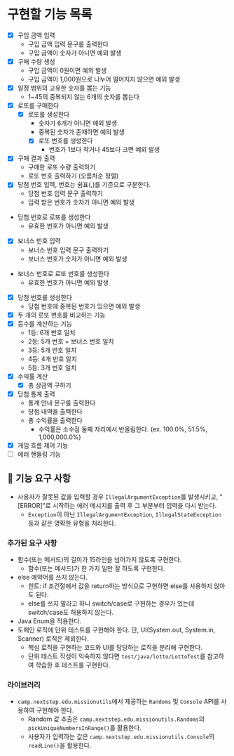 # 구현할 기능 목록

- [x] 구입 금액 입력
    - 구입 금액 입력 문구를 출력한다
    - 구입 금액이 숫자가 아니면 예외 발생
- [x] 구매 수량 생성
    - 구입 금액이 0원이면 예외 발생
    - 구입 금액이 1,000원으로 나누어 떨어지지 않으면 예외 발생
- [x] 일정 범위의 고유한 숫자를 뽑는 기능
    - 1~45의 중복되지 않는 6개의 숫자를 뽑는다
- [x] 로또를 구매한다
    - [x] 로또를 생성한다
        - 숫자가 6개가 아니면 예외 발생
        - 중복된 숫자가 존재하면 예외 발생
        - [x] 로또 번호를 생성한다
            - 번호가 1보다 작거나 45보다 크면 예외 발생
- [x] 구매 결과 출력
    - 구매한 로또 수량 출력하기
    - 로또 번호 출력하기 (오름차순 정렬)
- [x] 당첨 번호 입력, 번호는 쉼표(,)를 기준으로 구분한다.
    - 당첨 번호 입력 문구 출력하기
    - 입력 받은 번호가 숫자가 아니면 예외 발생
- 당첨 번호로 로또를 생성한다
    - 유효한 번호가 아니면 예외 발생
- [x] 보너스 번호 입력
    - 보너스 번호 입력 문구 출력하기
    - 보너스 번호가 숫자가 아니면 예외 발생
- 보너스 번호로 로또 번호를 생성한다
    - 유효한 번호가 아니면 예외 발생
- [x] 당첨 번호를 생성한다
    - 당첨 번호에 중복된 번호가 있으면 예외 발생
- [x] 두 개의 로또 번호를 비교하는 기능
- [x] 등수를 계산하는 기능
    - 1등: 6개 번호 일치
    - 2등: 5개 번호 + 보너스 번호 일치
    - 3등: 5개 번호 일치
    - 4등: 4개 번호 일치
    - 5등: 3개 번호 일치
- [x] 수익률 계산
    - [x] 총 상금액 구하기
- [x] 당첨 통계 출력
    - 통계 안내 문구를 출력한다
    - 당첨 내역을 출력한다
    - 총 수익률을 출력한다
        - 수익률은 소수점 둘째 자리에서 반올림한다. (ex. 100.0%, 51.5%, 1,000,000.0%)
- [x] 게임 흐름 제어 기능
- [ ] 에러 핸들링 기능

## 🚀 기능 요구 사항

- 사용자가 잘못된 값을 입력할 경우 `IllegalArgumentException`를 발생시키고, "[ERROR]"로 시작하는 에러 메시지를 출력 후 그 부분부터 입력을 다시 받는다.
    - `Exception`이 아닌 `IllegalArgumentException`, `IllegalStateException` 등과 같은 명확한 유형을 처리한다.

### 추가된 요구 사항

- 함수(또는 메서드)의 길이가 15라인을 넘어가지 않도록 구현한다.
    - 함수(또는 메서드)가 한 가지 일만 잘 하도록 구현한다.
- else 예약어를 쓰지 않는다.
    - 힌트: if 조건절에서 값을 return하는 방식으로 구현하면 else를 사용하지 않아도 된다.
    - else를 쓰지 말라고 하니 switch/case로 구현하는 경우가 있는데 switch/case도 허용하지 않는다.
- Java Enum을 적용한다.
- 도메인 로직에 단위 테스트를 구현해야 한다. 단, UI(System.out, System.in, Scanner) 로직은 제외한다.
    - 핵심 로직을 구현하는 코드와 UI를 담당하는 로직을 분리해 구현한다.
    - 단위 테스트 작성이 익숙하지 않다면 `test/java/lotto/LottoTest`를 참고하여 학습한 후 테스트를 구현한다.

### 라이브러리

- `camp.nextstep.edu.missionutils`에서 제공하는 `Randoms` 및 `Console`
  API를 사용하여 구현해야 한다.
    - Random 값 추출은 `camp.nextstep.edu.missionutils.Randoms`의 `pickUniqueNumbersInRange()`를 활용한다.
    - 사용자가 입력하는 값은 `camp.nextstep.edu.missionutils.Console`의 `readLine()`을 활용한다.
